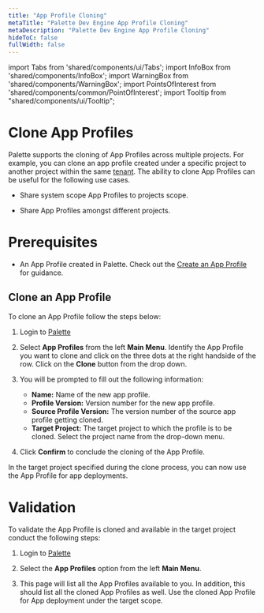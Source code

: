 ```yaml
---
title: "App Profile Cloning"
metaTitle: "Palette Dev Engine App Profile Cloning"
metaDescription: "Palette Dev Engine App Profile Cloning"
hideToC: false
fullWidth: false
---
```


import Tabs from 'shared/components/ui/Tabs';
import InfoBox from 'shared/components/InfoBox';
import WarningBox from 'shared/components/WarningBox';
import PointsOfInterest from 'shared/components/common/PointOfInterest';
import Tooltip from "shared/components/ui/Tooltip";


# Clone App Profiles

Palette supports the cloning of App Profiles across multiple projects. For example, you can clone an app profile created under a specific project to another project within the same [tenant](/glossary-all#tenant). The ability to clone App Profiles can be useful for the following use cases.

* Share system scope App Profiles to projects scope.


* Share App Profiles amongst different projects.

# Prerequisites

* An App Profile created in Palette. Check out the [Create an App Profile](/devx/app-profile/create-app-profile) for guidance.

## Clone an App Profile

To clone an App Profile follow the steps below:

1. Login to [Palette](/devx#quickstartwithpaletteappmode)


2. Select **App Profiles** from the left **Main Menu**. Identify the App Profile you want to clone and click on the three dots at the right handside of the row. Click on the **Clone** button from the drop down.


4. You will be prompted to fill out the following information:
   * **Name:** Name of the new app profile.
   * **Profile Version:** Version number for the new app profile.
   * **Source Profile Version:** The version number of the source app profile getting cloned.
   * **Target Project:** The target project to which the profile is to be cloned. Select the project name from the drop-down menu.


5. Click **Confirm** to conclude the cloning of the App Profile. 

In the target project specified during the clone process, you can now use the App Profile for app deployments.


# Validation

To validate the App Profile is cloned and available in the target project conduct the following steps:


1. Login to [Palette](/devx#quickstartwithpaletteappmode)


2. Select the **App Profiles** option from the left **Main Menu**.     


3. This page will list all the App Profiles available to you. In addition, this should list all the cloned App Profiles as well. Use the cloned App Profile for App deployment under the target scope.



 



